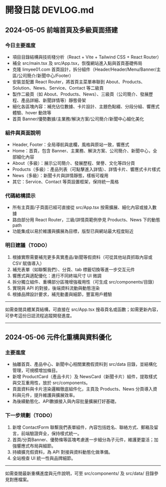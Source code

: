 # 開發日誌 DEVLOG.md

## 2024-05-05  前端首頁及多級頁面搭建

### 今日主要進度
- 項目目錄結構與技術棧分析（React + Vite + Tailwind CSS + React Router）
- 補全 src/main.tsx 及 src/App.tsx，恢復網站進入點與首頁基礎佈局
- 克隆 limyee01.com 首頁設計，拆分組件（Header/Header/Menu/Banner/主區/公司簡介/新聞中心/Footer）
- 安裝並配置 React Router，將首頁主菜單串聯到 About、Products、Solution、News、Service、Contact 等二級頁
- 製作二級頁（如 About、Products、News）、三級頁（公司簡介、發展歷程、產品詳細、新聞詳情等）靜態骨架
- 細化各區塊內容：補充佔位數據、卡片設計、主題色點綴、分段分組、響應式體驗、hover 動效等
- 首頁 Banner/優勢數據/主業務/解決方案/公司簡介/新聞中心細化美化

### 組件與頁面說明
- Header, Footer：全局導航與底欄，風格與原站一致，響應式
- Home：首頁，包含 Banner、主業務、解決方案、公司簡介、新聞中心，全部細化內容
- About（多級）：展示公司簡介、發展歷程、榮譽、文化等四分頁
- Products（多級）：產品列表（可點擊進入詳情）、詳情卡片、響應式卡片樣式
- News（多級）：新聞卡片與詳情靜態，樣板可複用
- 其它：Service、Contact 等頁設置框架，保持統一風格

### 代碼結構提示
- 所有主頁面/子頁面已經可直接從 src/App.tsx 按需擴展、細化內容或接入數據
- 路由部分用 React Router，三級/詳情頁範例參見 Products、News 下的動態 path
- 功能集成以易於維護與擴展為目標，版型已與網站最大程度貼近

### 明日建議（TODO）
1. 根據實際需要補充更多真實產品/新聞等假資料（可從其他站頁抓取內容或 CSV 賦值導入）
2. 補充表單（如聯繫我們）、分頁、tab 標籤切換等進一步交互元件
3. 響應式與適配優化：進行不同終端尺寸 UI 微調
4. 拆分獨立組件、重構部分區塊增強複用性（可生成 src/components/目錄）
5. 實現與 API 的對接，後端資料流動與動態渲染
6. 根據品牌設計要求，補充動畫與細節，豐富用戶體驗

---

如需查閱具體某頁結構，可直接在 src/App.tsx 搜尋頁名或函數；如需更新內容，可參考這份日誌流程追蹤開發進度。

---

## 2024-05-06  元件化重構與資料優化

### 主要進度
- 抽離首頁、產品中心、新聞中心相關業務假資料到 src/data 目錄，並結構化管理，可規模增加條目。
- 新增 ProductCard（產品卡片）及 NewsCard（新聞卡片）組件，提取樣式與交互重用性，放於 src/components。
- 頁面資料與卡片渲染邏輯徹底組件化，主頁及 Products、News 分頁導入資料與元件，提升維護與擴展效率。
- 為後續動態化、API數據接入與內容批量擴展打好基礎。

### 下一步規劃（TODO）
1. 新增 ContactForm 聯繫我們表單組件，內容包括姓名、聯絡方式、郵箱及留言，前端驗證齊全，保持樣式統一。
2. 首頁/分頁Banner、優勢條等區塊考慮進一步細分為子元件，維護更靈活；加強響應式布局與細節。
3. 持續擴充假資料，為 API 對接與資料動態化做準備。
4. 全站檢查 UI 統一性與品牌細節。

---

如需查閱最新重構進度與元件說明，可至 src/components/ 及 src/data/ 目錄參見對應檔案。
